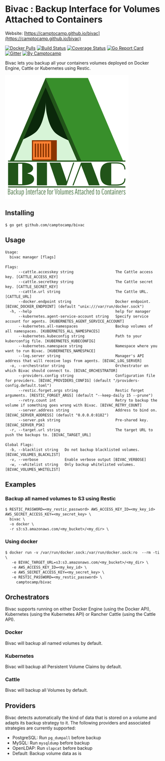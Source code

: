 Bivac : Backup Interface for Volumes Attached to Containers
===========================================================

Website: [https://camptocamp.github.io/bivac](https://camptocamp.github.io/bivac)


[![Docker Pulls](https://img.shields.io/docker/pulls/camptocamp/bivac.svg)](https://hub.docker.com/r/camptocamp/bivac/)
[![Build Status](https://img.shields.io/travis/camptocamp/bivac/master.svg)](https://travis-ci.org/camptocamp/bivac)
[![Coverage Status](https://img.shields.io/coveralls/camptocamp/bivac.svg)](https://coveralls.io/r/camptocamp/bivac?branch=master)
[![Go Report Card](https://goreportcard.com/badge/github.com/camptocamp/bivac)](https://goreportcard.com/report/github.com/camptocamp/bivac)
[![Gitter](https://img.shields.io/gitter/room/camptocamp/bivac.svg)](https://gitter.im/camptocamp/bivac)
[![By Camptocamp](https://img.shields.io/badge/by-camptocamp-fb7047.svg)](http://www.camptocamp.com)


Bivac lets you backup all your containers volumes deployed on Docker Engine, Cattle or Kubernetes using Restic.

![Bivac](img/bivac_small.png)


## Installing

```shell
$ go get github.com/camptocamp/bivac
```

## Usage

```shell
Usage:
  bivac manager [flags]

Flags:
      --cattle.accesskey string                   The Cattle access key. [CATTLE_ACCESS_KEY]
      --cattle.secretkey string                   The Cattle secret key. [CATTLE_SECRET_KEY]
      --cattle.url string                         The Cattle URL. [CATTLE_URL]
      --docker.endpoint string                    Docker endpoint. [BIVAC_DOCKER_ENDPOINT] (default "unix:///var/run/docker.sock")
  -h, --help                                      help for manager
      --kubernetes.agent-service-account string   Specify service account for agents. [KUBERNETES_AGENT_SERVICE_ACCOUNT]
      --kubernetes.all-namespaces                 Backup volumes of all namespaces. [KUBERNETES_ALL_NAMESPACES]
      --kubernetes.kubeconfig string              Path to your kuberconfig file. [KUBERNETES_KUBECONFIG]
      --kubernetes.namespace string               Namespace where you want to run Bivac. [KUBERNETES_NAMESPACE]
      --log.server string                         Manager's API address that will receive logs from agents. [BIVAC_LOG_SERVER]
  -o, --orchestrator string                       Orchestrator on which Bivac should connect to. [BIVAC_ORCHESTRATOR]
      --providers.config string                   Configuration file for providers. [BIVAC_PROVIDERS_CONFIG] (default "/providers-config.default.toml")
      --restic.forget.args string                 Restic forget arguments. [RESTIC_FORGET_ARGS] (default "--keep-daily 15 --prune")
      --retry.count int                           Retry to backup the volume if something goes wrong with Bivac. [BIVAC_RETRY_COUNT]
      --server.address string                     Address to bind on. [BIVAC_SERVER_ADDRESS] (default "0.0.0.0:8182")
      --server.psk string                         Pre-shared key. [BIVAC_SERVER_PSK]
  -r, --target.url string                         The target URL to push the backups to. [BIVAC_TARGET_URL]

Global Flags:
  -b, --blacklist string   Do not backup blacklisted volumes. [BIVAC_VOLUMES_BLACKLIST]
  -v, --verbose            Enable verbose output [BIVAC_VERBOSE]
  -w, --whitelist string   Only backup whitelisted volumes. [BIVAC_VOLUMES_WHITELIST]
```

## Examples

### Backup all named volumes to S3 using Restic

```shell
$ RESTIC_PASSWORD=<my_restic_password> AWS_ACCESS_KEY_ID=<my_key_id> AWS_SECRET_ACCESS_KEY=<my_secret_key> \
  bivac \
  -o docker \
  -r s3:s3.amazonaws.com/<my_bucket>/<my_dir> \
```

### Using docker

```shell
$ docker run -v /var/run/docker.sock:/var/run/docker.sock:ro  --rm -ti \
   -e BIVAC_TARGET_URL=s3:s3.amazonaws.com/<my_bucket>/<my_dir> \
   -e AWS_ACCESS_KEY_ID=<my_key_id> \
   -e AWS_SECRET_ACCESS_KEY=<my_secret_key> \
   -e RESTIC_PASSWORD=<my_restic_password> \
     camptocamp/bivac
```

## Orchestrators

Bivac supports running on either Docker Engine (using the Docker API), Kubernetes (using the Kubernetes API) or Rancher Cattle (using the Cattle API).

### Docker

Bivac will backup all named volumes by default.

### Kubernetes

Bivac will backup all Persistent Volume Claims by default.

### Cattle

Bivac will backup all Volumes by default.

## Providers

Bivac detects automatically the kind of data that is stored on a volume and adapts its backup strategy to it. The following providers and associated strategies are currently supported:

* PostgreSQL: Run `pg_dumpall` before backup
* MySQL: Run `mysqldump` before backup
* OpenLDAP: Run `slapcat` before backup
* Default: Backup volume data as is
